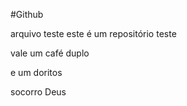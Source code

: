 #Github

arquivo teste
este é um repositório teste

vale um café duplo 


e um doritos

socorro Deus 
